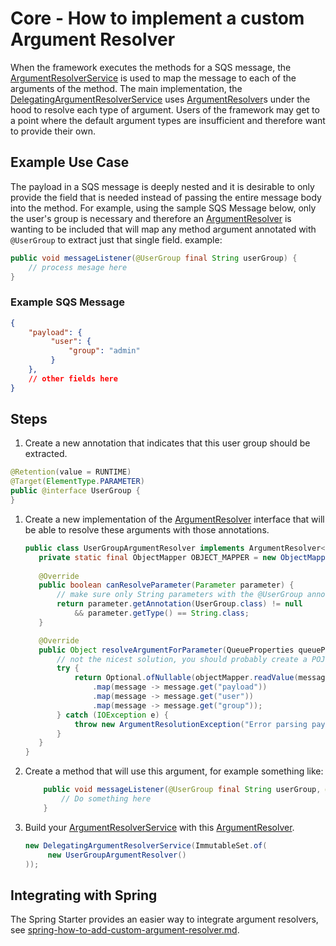 # Core - How to implement a custom Argument Resolver
When the framework executes the methods for a SQS message, the
[ArgumentResolverService](../../../java-dynamic-sqs-listener-api/src/main/java/com/jashmore/sqs/argument/ArgumentResolverService.java) is used to map the
message to each of the arguments of the method.  The main implementation, the
[DelegatingArgumentResolverService](../../../java-dynamic-sqs-listener-core/src/main/java/com/jashmore/sqs/argument/DelegatingArgumentResolverService.java)
uses [ArgumentResolver](../../../java-dynamic-sqs-listener-api/src/main/java/com/jashmore/sqs/argument/ArgumentResolver.java)s under the hood to resolve
each type of argument. Users of the framework may get to a point where the default argument types are insufficient and therefore want to provide their own.

## Example Use Case
The payload in a SQS message is deeply nested and it is desirable to only provide the field that is needed instead of passing the entire
message body into the method. For example, using the sample SQS Message below, only the user's group is necessary and therefore an
[ArgumentResolver](../../../java-dynamic-sqs-listener-api/src/main/java/com/jashmore/sqs/argument/ArgumentResolver.java) is wanting to be included
that will map any method argument annotated with `@UserGroup` to extract just that single field.
example:

```java
public void messageListener(@UserGroup final String userGroup) {
    // process mesage here
}
```

### Example SQS Message

```json
{
    "payload": {
         "user": {
             "group": "admin"
         }
    },
    // other fields here
}
```

## Steps
1. Create a new annotation that indicates that this user group should be extracted.
```java
@Retention(value = RUNTIME)
@Target(ElementType.PARAMETER)
public @interface UserGroup {
}
```
1. Create a new implementation of the [ArgumentResolver](../../../java-dynamic-sqs-listener-api/src/main/java/com/jashmore/sqs/argument/ArgumentResolver.java)
interface that will be able to resolve these arguments with those annotations.
    ```java
    public class UserGroupArgumentResolver implements ArgumentResolver<String> {
       private static final ObjectMapper OBJECT_MAPPER = new ObjectMapper();
     
       @Override
       public boolean canResolveParameter(Parameter parameter) {   
           // make sure only String parameters with the @UserGroup annotations are resolved using this
           return parameter.getAnnotation(UserGroup.class) != null
               && parameter.getType() == String.class;
       }
    
       @Override
       public Object resolveArgumentForParameter(QueueProperties queueProperties, Parameter parameter, Message message) throws ArgumentResolutionException {
           // not the nicest solution, you should probably create a POJO instead of this TypeReference and Maps
           try {
               return Optional.ofNullable(objectMapper.readValue(message.body(), new TypeReference<Map<String, Map<String, Map<String, String>>>>(){}))
                   .map(message -> message.get("payload"))
                   .map(message -> message.get("user"))
                   .map(message -> message.get("group"));
           } catch (IOException e) {
               throw new ArgumentResolutionException("Error parsing payload", e);
           }   
       }
    }
    ```
1. Create a method that will use this argument, for example something like:
    ```java
        public void messageListener(@UserGroup final String userGroup, @MessageId final String messageId) {
            // Do something here
        }
    ```
1. Build your [ArgumentResolverService](../../../java-dynamic-sqs-listener-api/src/main/java/com/jashmore/sqs/argument/ArgumentResolverService.java) with
this [ArgumentResolver](../../../java-dynamic-sqs-listener-api/src/main/java/com/jashmore/sqs/argument/ArgumentResolver.java).
    ```java
    new DelegatingArgumentResolverService(ImmutableSet.of(
         new UserGroupArgumentResolver()
   ));
    ```

## Integrating with Spring
The Spring Starter provides an easier way to integrate argument resolvers, see
[spring-how-to-add-custom-argument-resolver.md](../spring/spring-how-to-add-custom-argument-resolver.md).
